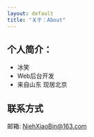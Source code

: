 ```yaml
---
layout: default
title: "关于：About"
---
```


## 个人简介：

* 冰笑
* Web后台开发
* 来自山东 现居北京

## 联系方式
邮箱: NiehXiaoBin@163.com

